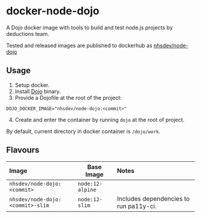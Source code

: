 # docker-node-dojo

A Dojo docker image with tools to build and test node.js projects by deductions team.

Tested and released images are published to dockerhub as [nhsdev/node-dojo](https://hub.docker.com/r/nhsdev/node-dojo)

## Usage
1. Setup docker.
2. Install [Dojo](https://github.com/kudulab/dojo) binary.
3. Provide a Dojofile at the root of the project:
```
DOJO_DOCKER_IMAGE="nhsdev/node-dojo:<commit>"
```
4. Create and enter the container by running `dojo` at the root of project.

By default, current directory in docker container is `/dojo/work`.


## Flavours

| Image                            | Base Image       | Notes                                  |                                 
|:---------------------------------|------------------|:---------------------------------------|
| `nhsdev/node-dojo:<commit>`      | `node:12-alpine` |                                        |
| `nhsdev/node-dojo:<commit>-slim` | `node:12-slim`   | Includes dependencies to run pa11y-ci. |
